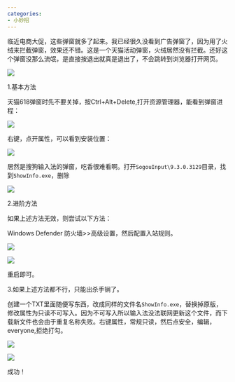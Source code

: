 ```yaml
---
categories: 
- 小妙招
---
```






临近电商大促，这些弹窗就多了起来。我已经很久没看到广告弹窗了，因为用了火绒来拦截弹窗，效果还不错。这是一个天猫活动弹窗，火绒居然没有拦截。还好这个弹窗没那么流氓，是直接按退出就真是退出了，不会跳转到浏览器打开网页。

![](https://puff-blog.oss-cn-shenzhen.aliyuncs.com/个人博客/弹窗.gif)

<!--more-->

1.基本方法

天猫618弹窗时先不要关掉，按Ctrl+Alt+Delete,打开资源管理器，能看到弹窗进程：

![](https://puff-blog.oss-cn-shenzhen.aliyuncs.com/个人博客/20200603210618.png)



右键，点开属性，可以看到安装位置：

![](https://puff-blog.oss-cn-shenzhen.aliyuncs.com/个人博客/20200603210814.png)

居然是搜狗输入法的弹窗，吃香很难看啊。打开`SogouInput\9.3.0.3129`目录，找到`ShowInfo.exe`，删除

![](https://puff-blog.oss-cn-shenzhen.aliyuncs.com/个人博客/20200603211233.png)





2.进阶方法

如果上述方法无效，则尝试以下方法：

Windows Defender 防火墙>>高级设置，然后配置入站规则。

![](https://puff-blog.oss-cn-shenzhen.aliyuncs.com/个人博客/20200604112915.png)

![](https://puff-blog.oss-cn-shenzhen.aliyuncs.com/个人博客/入站规则.gif)

重启即可。

3.如果上述方法都不行，只能出杀手锏了。

创建一个TXT里面随便写东西，改成同样的文件名`ShowInfo.exe`，替换掉原版，修改属性为只读不可写入。因为不可写入所以输入法没法联网更新这个文件，而下载新文件也会由于重复名称失败。右键属性，常规只读，然后点安全，编辑，everyone,拒绝打勾。

![](https://puff-blog.oss-cn-shenzhen.aliyuncs.com/个人博客/20200604130021.png)

![](https://puff-blog.oss-cn-shenzhen.aliyuncs.com/个人博客/20200604130824.png)

成功！